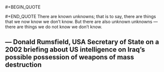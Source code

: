 #+BEGIN_QUOTE

#+END_QUOTE There are known unknowns; that is to say, there are things that we now know we don’t know. But there are also unknown unknowns — there are things we do not know we don’t know.
## — Donald Rumsfield, USA Secretary of State on a 2002 briefing about US intelligence on Iraq’s possible possession of weapons of mass destruction
##
##